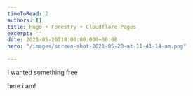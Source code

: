 ```yaml
---
timeToRead: 2
authors: []
title: Hugo + Forestry + Cloudflare Pages
excerpt: ''
date: 2021-05-20T18:00:00.000+00:00
hero: "/images/screen-shot-2021-05-20-at-11-41-14-am.png"

---
```

I wanted something free

here i am!